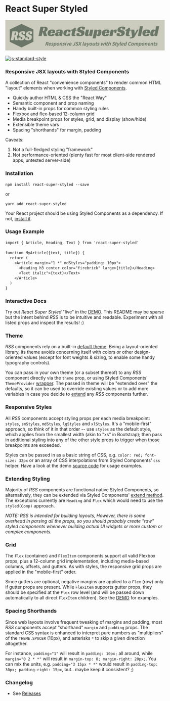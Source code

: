 
React Super Styled
==================

![RSS](banner.jpg)

[![js-standard-style](https://img.shields.io/badge/styled_with-prettier-ff69b4.svg)](http://https://prettier.io/)


### Responsive JSX layouts with Styled Components

A collection of React "convenience components" to render common HTML "layout" elements when working with [Styled Components](https://www.styled-components.com/).

* Quickly author HTML & CSS the "React Way"
* Semantic component and prop naming
* Handy built-in props for common styling rules
* Flexbox and flex-based 12-column grid
* Media breakpoint props for styles, grid, and display (show/hide)
* Extensible theme vars
* Spacing "shorthands" for margin, padding

Caveats:
1) Not a full-fledged styling "framework"
2) Not performance-oriented (plenty fast for most client-side rendered apps, untested server-side)


### Installation
```
npm install react-super-styled --save
```
or
```
yarn add react-super-styled
```

Your React project should be using Styled Components as a dependency. If not, [install it](https://www.styled-components.com/docs/basics#installation).


### Usage Example
```
import { Article, Heading, Text } from 'react-super-styled'

function MyArticle({text, title}) {
  return (
    <Article margin="1 *" mdStyles="padding: 10px">
      <Heading h3 center color="firebrick" large>{title}</Heading>
      <Text italic">{text}</Text>
    </Article>
  )
}
```

### Interactive Docs
Try out *React Super Styled* "live" in the [DEMO](https://moarwick.github.io/react-super-styled/). This README may be sparse but the intent behind *RSS* is to be intuitive and readable. Experiment with all listed props and inspect the results! :)


### Theme
*RSS* components rely on a built-in [default theme](https://github.com/moarwick/react-super-styled/blob/master/src/lib/THEME.js). Being a layout-oriented library, its theme avoids concerning itself with colors or other design-oriented values (except for font weights & sizing, to enable some handy typography controls).

You can pass in your own theme (or a subset thereof) to any *RSS* component directly via the `theme` prop, or using Styled Components' `ThemeProvider` [wrapper](https://www.styled-components.com/docs/advanced#theming). The passed in theme will be "extended over" the defaults, so it can be used to override existing values or to add more variables in case you decide to [extend](#extending-styling) any *RSS* components further.

### Responsive Styles
All *RSS* components accept styling props per each media breakpoint: `styles`, `smStyles`, `mdStyles`, `lgStyles` and `xlStyles`. It's a "mobile-first" approach, so think of it in that order -- use `styles` as the default style, which applies from the smallest width (akin to "xs" in Bootstrap); then pass in additional styling into any of the other style props to trigger when those breakpoints are exceeded.

Styles can be passed in as a basic string of CSS, e.g. `color: red; font-size: 32px` or an array of CSS interpolations from Styled Components' `css` helper. Have a look at the demo [source code](https://github.com/moarwick/react-super-styled/blob/master/src/ComponentDemo.js) for usage examples.

### Extending Styling
Majority of *RSS* components are functional native Styled Components, so alternatively, they can be extended via Styled Components' [extend method](https://www.styled-components.com/docs/basics#extending-styles). The exceptions currently are `Heading` and `Flex` which would need to use the `styled(Comp)` approach.

*NOTE: RSS is intended for building layouts, However, there is some overhead in parsing all the props, so you should probably create "raw" styled components whenever building actual UI widgets or more custom or complex components.*

### Grid
The `Flex` (container) and `FlexItem` components support all valid Flexbox props, plus a 12-column grid implementation, including media-based columns, offsets, and gutters. As with styles, the responsive grid props are applied in the "mobile-first" order.

Since gutters are optional, negative margins are applied to a `Flex` (row) only if gutter props are present. While `FlexItem` supports gutter props, they should be specified at the `Flex` row level (and will be passed down automatically to all direct `FlexItem` children). See the [DEMO](https://moarwick.github.io/react-super-styled/) for examples.

### Spacing Shorthands
Since web layouts involve frequent tweaking of margins and padding, most *RSS* components accept "shorthand" `margin` and `padding` props. The standard CSS syntax is enhanced to interpret pure numbers as "multipliers" of the `THEME.SPACER` (10px), and asterisks `*` to skip a given direction altogether.

For instance, `padding="1"` will result in `padding: 10px;` all around, while `margin="0 2 * *"` will result in `margin-top: 0; margin-right: 20px;`. You can mix the units, e.g. `padding="3 15px * *"` would result in `padding-top: 30px; padding-right: 15px`, but.. maybe keep it consistent? ;)

### Changelog
* See [Releases](https://github.com/moarwick/react-super-styled/releases)
